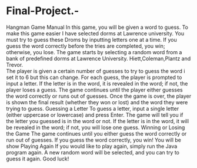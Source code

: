 # Final-Project.-
Hangman Game Manual
 In this game, you will be given a word to guess. To make this game easier I have selected dorms at Lawrence university.  You must try to guess these Droms by inputting letters one at a time. If you guess the word correctly before the tries are completed, you win; otherwise, you lose.
The game starts by selecting a random word from a bank of predefined dorms at Lawrence University. Hiett,Coleman,Plantz and Trevor.  
The player is given a certain number of guesses to try to guess the word i set it to 6 but this can change. 
For each guess, the player is prompted to input a letter. If the letter is in the word, it is revealed in the word; if not, the player loses a guess.
The game continues until the player either guesses the word correctly or runs out of guesses.
Once the game is over, the player is shown the final result (whether they won or lost) and the word they were trying to guess.
Guessing a Letter
To guess a letter, input a single letter (either uppercase or lowercase) and press Enter. The game will tell you if the letter you guessed is in the word or not. If the letter is in the word, it will be revealed in the word; if not, you will lose one guess.
Winning or Losing the Game
The game continues until you either guess the word correctly or run out of guesses. If you guess the word correctly, you win! You will be show
Playing Again
If you would like to play again, simply run the Java program again. A new random word will be selected, and you can try to guess it again. Good luck!


